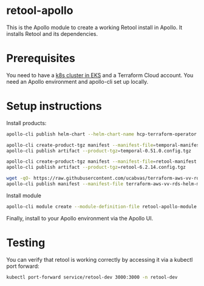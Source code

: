 # retool-apollo
This is the Apollo module to create a working Retool install in Apollo. It installs Retool and its dependencies.

# Prerequisites
You need to have a [k8s cluster in EKS](https://github.palantir.build/vasilev/retool-k8s-tf) and a Terraform Cloud account.
You need an Apollo environment and apollo-cli set up locally.

# Setup instructions
Install products:
```bash
apollo-cli publish helm-chart --helm-chart-name hcp-terraform-operator --helm-chart-version 2.7.1 --helm-repository-url "https://helm.releases.hashicorp.com" --maven-coordinate "corp.hashicorp:hcp-terraform-operator:2.7.1"

apollo-cli create-product-tgz manifest --manifest-file=temporal-manifest.yaml
apollo-cli publish artifact --product-tgz=temporal-0.51.0.config.tgz

apollo-cli create-product-tgz manifest --manifest-file=retool-manifest.yaml
apollo-cli publish artifact --product-tgz=retool-6.2.14.config.tgz

wget -qO- https://raw.githubusercontent.com/ucabvas/terraform-aws-vv-rds/main/charts/terraform-aws-vv-rds-helm/deployment/manifest.yml > terraform-aws-vv-rds-helm-manifest.yml
apollo-cli publish manifest --manifest-file terraform-aws-vv-rds-helm-manifest.yml
```
Install module
```bash
apollo-cli module create --module-definition-file retool-apollo-module.yaml
```

Finally, install to your Apollo environment via the Apollo UI.

# Testing

You can verify that retool is working correctly by accessing it via a kubectl port forward:
```bash
kubectl port-forward service/retool-dev 3000:3000 -n retool-dev
```

